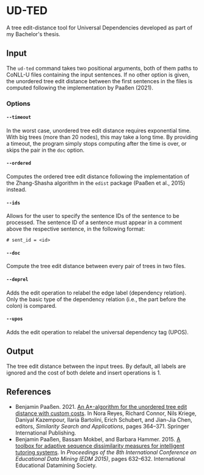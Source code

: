 # UD-TED
A tree edit-distance tool for Universal Dependencies developed as part of my Bachelor's thesis.

## Input
The `ud-ted` command takes two positional arguments, both of them paths to CoNLL-U files containing the input sentences.
If no other option is given, the unordered tree edit distance between the first sentences in the files is computed following the implementation by Paaßen (2021).

### Options
#### `--timeout`
In the worst case, unordered tree edit distance requires exponential time.
With big trees (more than 20 nodes), this may take a long time.
By providing a timeout, the program simply stops computing after the time is over, or skips the pair in the `doc` option.
#### `--ordered`
Computes the ordered tree edit distance following the implementation of the Zhang-Shasha algorithm in the ``edist`` package (Paaßen et al., 2015) instead.
#### `--ids`
Allows for the user to specify the sentence IDs of the sentence to be processed.
The sentence ID of a sentence must appear in a comment above the respective sentence, in the following format:
```
# sent_id = <id>
```
#### `--doc`
Compute the tree edit distance between every pair of trees in two files.
#### `--deprel`
Adds the edit operation to relabel the edge label (dependency relation).
Only the basic type of the dependency relation (i.e., the part before the colon) is compared.
#### `--upos`
Adds the edit operation to relabel the universal dependency tag (UPOS).

## Output
The tree edit distance between the input trees. 
By default, all labels are ignored and the cost of both delete and insert operations is 1.

## References
- Benjamin Paaßen. 2021. [An A*-algorithm for the unordered tree edit distance with custom costs](https://doi.org/10.1007%2F978-3-030-89657-7_27). In Nora Reyes, Richard Connor, Nils Kriege, Daniyal Kazempour, Ilaria Bartolini, Erich Schubert, and Jian-Jia Chen, editors, _Similarity Search and Applications_, pages 364–371. Springer International Publishing.
- Benjamin Paaßen, Bassam Mokbel, and Barbara Hammer. 2015. [A toolbox for adaptive sequence dissimilarity measures for intelligent tutoring systems](http://www.educationaldatamining.org/EDM2015/uploads/papers/paper_257.pdf). In _Proceedings of the 8th International Conference on Educational Data Mining (EDM 2015)_, pages 632–632. International Educational Datamining Society.
